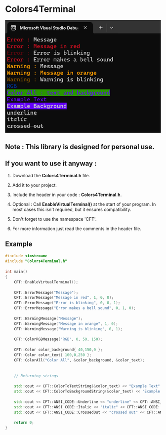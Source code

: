 # Colors4Terminal

![Example](assets/Terminal.png)


## Note : This library is designed for personal use.

## If you want to use it anyway :

1. Download the **Colors4Terminal.h** file.	

2. Add it to your project.

3. Include the header in your code : **Colors4Terminal.h**.

4. Optional : Call **EnableVirtualTerminal()** at the start of your program.
	In most cases this isn't required, but it ensures compatibility.

5. Don't forget to use the namespace 'CFT'.

6. For more information just read the comments in the header file.


## Example

```cpp
#include <iostream>
#include "Colors4Terminal.h"

int main()
{
	CFT::EnableVirtualTerminal();

	CFT::ErrorMessage("Message");
	CFT::ErrorMessage("Message in red", 1, 0, 0);
	CFT::ErrorMessage("Error is blinking", 0, 0, 1);
	CFT::ErrorMessage("Error makes a bell sound", 0, 1, 0);

	CFT::WarningMessage("Message");
	CFT::WarningMessage("Message in orange", 1, 0);
	CFT::WarningMessage("Warning is blinking", 0, 1);

	CFT::ColorRGBMessage("RGB", 0, 50, 150);

	CFT::Color color_background{ 40,150,0 };
	CFT::Color color_text{ 100,0,250 };
	CFT::ColorAll("Color All", &color_background, &color_text);


	// Returning strings

	std::cout << CFT::ColorToTextString(&color_text) << "Example Text" << CFT::Default_Color_Code << std::endl;
	std::cout << CFT::ColorToBackgroundString(&color_text) << "Example Background" << CFT::Default_Color_Code << std::endl;
	
	std::cout << CFT::ANSI_CODE::Underline << "underline" << CFT::ANSI_CODE::DefaultColor << std::endl;
	std::cout << CFT::ANSI_CODE::Italic << "italic" << CFT::ANSI_CODE::DefaultColor << std::endl;
	std::cout << CFT::ANSI_CODE::CrossedOut << "crossed out" << CFT::ANSI_CODE::DefaultColor << std::endl;
	
	return 0;
}
``` 

